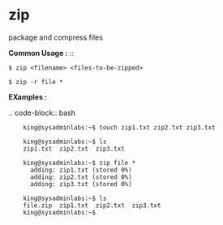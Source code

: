 # zip 
package and compress files

**Common Usage :**  ::

	
	$ zip <filename> <files-to-be-zipped>
	
	$ zip -r file * 


**EXamples :**

.. code-block:: bash

		king@sysadminlabs:~$ touch zip1.txt zip2.txt zip3.txt
		
		king@sysadminlabs:~$ ls
		zip1.txt  zip2.txt  zip3.txt
		
		king@sysadminlabs:~$ zip file *
		  adding: zip1.txt (stored 0%)
		  adding: zip2.txt (stored 0%)
		  adding: zip3.txt (stored 0%)
		  
		king@sysadminlabs:~$ ls
		file.zip  zip1.txt  zip2.txt  zip3.txt
		king@sysadminlabs:~$

		
